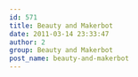```yaml
---
id: 571
title: Beauty and Makerbot
date: 2011-03-14 23:33:47
author: 2
group: Beauty and Makerbot
post_name: beauty-and-makerbot
---
```


